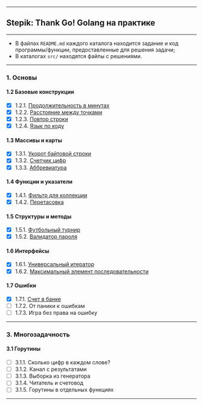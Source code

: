 ___
## Stepik: Thank Go! Golang на практике
___

* В файлах `README.md` каждого каталога находится задание и код программы/функции, предоставленные для решения задачи;
* В каталогах `src/` находятся файлы с решениями.

---
### 1. Основы
#### 1.2 Базовые конструкции
- [x] 1.2.1. [Продолжительность в минутах](https://github.com/BalamutAndrey/Stepik-Thank-Go-Golang-in-practice/tree/master/1.2.1.%20Duration%20in%20minutes)
- [x] 1.2.2. [Расстояние между точками](https://github.com/BalamutAndrey/Stepik-Thank-Go-Golang-in-practice/tree/master/1.2.2.%20Distance%20between%20points)
- [x] 1.2.3. [Повтор строки](https://github.com/BalamutAndrey/Stepik-Thank-Go-Golang-in-practice/tree/master/1.2.3.%20Repetition%20of%20a%20line)
- [x] 1.2.4. [Язык по коду](https://github.com/BalamutAndrey/Stepik-Thank-Go-Golang-in-practice/tree/master/1.2.4.%20Language%20by%20the%20code)
#### 1.3 Массивы и карты
- [x] 1.3.1. [Укорот байтовой строки](https://github.com/BalamutAndrey/Stepik-Thank-Go-Golang-in-practice/tree/master/1.3.1.%20Shortening%20of%20a%20byte%20line)
- [x] 1.3.2. [Счетчик цифр](https://github.com/BalamutAndrey/Stepik-Thank-Go-Golang-in-practice/tree/master/1.3.2.%20Counter%20of%20digits)
- [x] 1.3.3. [Аббревиатура](https://github.com/BalamutAndrey/Stepik-Thank-Go-Golang-in-practice/tree/master/1.3.3.%20Abbreviation)
#### 1.4 Функции и указатели
- [x] 1.4.1. [Фильтр для коллекции](https://github.com/BalamutAndrey/Stepik-Thank-Go-Golang-in-practice/tree/master/1.4.1.%20The%20filter%20for%20a%20collection)
- [x] 1.4.2. [Перетасовка](https://github.com/BalamutAndrey/Stepik-Thank-Go-Golang-in-practice/tree/master/1.4.2.%20Reshuffle)
#### 1.5 Структуры и методы
- [x] 1.5.1. [Футбольный турнир](https://github.com/BalamutAndrey/Stepik-Thank-Go-Golang-in-practice/tree/master/1.5.1.%20Football%20tournament)
- [x] 1.5.2. [Валидатор пароля](https://github.com/BalamutAndrey/Stepik-Thank-Go-Golang-in-practice/tree/master/1.5.2.%20Password%20validator)
#### 1.6 Интерфейсы
- [x] 1.6.1. [Универсальный итератор](https://github.com/BalamutAndrey/Stepik-Thank-Go-Golang-in-practice/tree/master/1.6.1.%20Universal%20iterator)
- [x] 1.6.2. [Максимальный элемент последовательности](https://github.com/BalamutAndrey/Stepik-Thank-Go-Golang-in-practice/tree/master/1.6.2.%20Maximum%20element%20of%20a%20sequence)
#### 1.7 Ошибки
- [x] 1.7.1. [Счет в банке](https://github.com/BalamutAndrey/Stepik-Thank-Go-Golang-in-practice/tree/master/1.7.1.%20Bank%20account)
- [ ] 1.7.2. От паники к ошибкам
- [ ] 1.7.3. Игра без права на ошибку
---
### 3. Многозадачность
#### 3.1 Горутины
- [ ] 3.1.1. Сколько цифр в каждом слове?
- [ ] 3.1.2. Канал с результатами
- [ ] 3.1.3. Выборка из генератора
- [ ] 3.1.4. Читатель и счетовод
- [ ] 3.1.5. Горутины в отдельных функциях
---